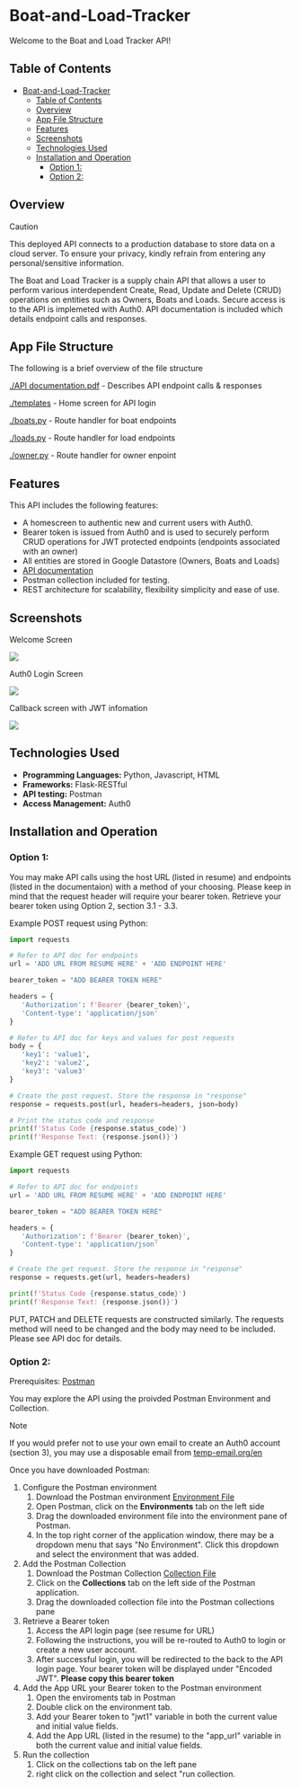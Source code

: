 # Boat-and-Load-Tracker

Welcome to the Boat and Load Tracker API!

## Table of Contents
- [Boat-and-Load-Tracker](#boat-and-load-tracker)
  - [Table of Contents](#table-of-contents)
  - [Overview](#overview)
  - [App File Structure](#app-file-structure)
  - [Features](#features)
  - [Screenshots](#screenshots)
  - [Technologies Used](#technologies-used)
  - [Installation and Operation](#installation-and-operation)
    - [Option 1:](#option-1)
    - [Option 2:](#option-2)
## Overview
> [!CAUTION]
This deployed API connects to a production database to store data on a cloud server. To ensure your privacy, kindly refrain from entering any personal/sensitive information.

The Boat and Load Tracker is a supply chain API that allows a user to perform various interdependent Create, Read, Update and Delete (CRUD) operations on entities such as Owners, Boats and Loads. Secure access is to the API is implemeted with Auth0. API documentation is included which details endpoint calls and responses.

## App File Structure
The following is a brief overview of the file structure

[./API documentation.pdf](https://github.com/voyagerfan/Boat-and-Load-Tracker/blob/main/API%20documentation.pdf) - Describes API endpoint calls & responses

[./templates](https://github.com/voyagerfan/Boat-and-Load-Tracker/tree/main/templates) - Home screen for API login

[./boats.py](https://github.com/voyagerfan/Boat-and-Load-Tracker/blob/main/boats.py) - Route handler for boat endpoints

[./loads.py](https://github.com/voyagerfan/Boat-and-Load-Tracker/blob/main/loads.py) - Route handler for load endpoints

[./owner.py](https://github.com/voyagerfan/Boat-and-Load-Tracker/blob/main/owner.py) - Route handler for owner enpoint


## Features

This API includes the following features: 
* A homescreen to authentic new and current users with Auth0. 
* Bearer token is issued from Auth0 and is used to securely perform CRUD operations for JWT protected endpoints (endpoints associated with an owner)
* All entities are stored in Google Datastore (Owners, Boats and Loads)
* [API documentation](https://github.com/voyagerfan/Boat-and-Load-Tracker/blob/main/API%20documentation.pdf)
* Postman collection included for testing.
* REST architecture for scalability, flexibility simplicity and ease of use. 

## Screenshots
Welcome Screen

![](./screenshots/welcomescreen.png)

Auth0 Login Screen

![](./screenshots/auth0login2.png)


Callback screen with JWT infomation

![](./screenshots/JWTscreen2.png)





## Technologies Used

- **Programming Languages:** Python, Javascript, HTML
- **Frameworks:** Flask-RESTful
- **API testing:** Postman
- **Access Management:** Auth0



## Installation and Operation

### Option 1:
You may make API calls using the host URL (listed in resume) and endpoints (listed in the documentaion) with a method of your choosing. Please keep in mind that the request header will require your bearer token. Retrieve your bearer token using Option 2, section 3.1 - 3.3.

Example POST request using Python:

```python
import requests

# Refer to API doc for endpoints
url = 'ADD URL FROM RESUME HERE' + 'ADD ENDPOINT HERE'

bearer_token = "ADD BEARER TOKEN HERE"

headers = {
   'Authorization': f'Bearer {bearer_token}',
   'Content-type': 'application/json'
}

# Refer to API doc for keys and values for post requests
body = {
   'key1': 'value1',
   'key2': 'value2',
   'key3': 'value3'
}

# Create the post request. Store the response in "response"
response = requests.post(url, headers=headers, json=body)

# Print the status code and response
print(f'Status Code {response.status_code}')
print(f'Response Text: {response.json()}')

```
Example GET request using Python:
```python
import requests

# Refer to API doc for endpoints
url = 'ADD URL FROM RESUME HERE' + 'ADD ENDPOINT HERE'

bearer_token = "ADD BEARER TOKEN HERE"

headers = {
   'Authorization': f'Bearer {bearer_token}',
   'Content-type': 'application/json'
}

# Create the get request. Store the response in "response"
response = requests.get(url, headers=headers)

print(f'Status Code {response.status_code}')
print(f'Response Text: {response.json()}')
```

PUT, PATCH and DELETE requests are constructed similarly. The requests method will need to be changed and the body may need to be included. Please see API doc for details. 


### Option 2:
Prerequisites: <a href="https://www.postman.com/downloads" target="_blank">Postman</a>

You may explore the API using the proivded Postman Environment and Collection. 

> [!NOTE]
   If you would prefer not to use your own email to create an Auth0 account (section 3), you may use a disposable email from [temp-email.org/en](https://temp-mail.org/en/)

Once you have downloaded Postman:
1. Configure the Postman environment
   1. Download the Postman environment <a href="https://github.com/voyagerfan/Boat-and-Load-Tracker/blob/main/Postman_Files/boatAPI.postman_environment.json" target="_blank">Environment File</a> 
   2. Open Postman, click on the **Environments** tab on the left side
   3. Drag the downloaded environment file into the environment pane of Postman.
   4. In the top right corner of the application window, there may be a dropdown menu that says "No Environment". Click this dropdown and select the environment that was added.
2. Add the Postman Collection
   1. Download the Postman Collection <a href="https://github.com/voyagerfan/Boat-and-Load-Tracker/blob/main/Postman_Files/BoatAPI.postman_collection.json" target="_blank">Collection File</a> 
   2. Click on the **Collections** tab on the left side of the Postman application.
   3. Drag the downloaded collection file into the Postman collections pane
3. Retrieve a Bearer token
   1. Access the API login page (see resume for URL)
   2. Following the instructions, you will be re-routed to Auth0 to login or create a new user account.
   3. After successful login, you will be redirected to the back to the API login page. Your bearer token will be displayed under "Encoded JWT". **Please copy this bearer token**
4. Add the App URL your Bearer token to the Postman environment
   1. Open the enviroments tab in Postman
   2. Double click on the environment tab.
   3. Add your Bearer token to "jwt1" variable in both the current value and initial value fields.
   4. Add the App URL (listed in the resume) to the "app_url" variable in both the current value and initial value fields.
5. Run the collection
   1. Click on the collections tab on the left pane
   2. right click on the collection and select "run collection.








